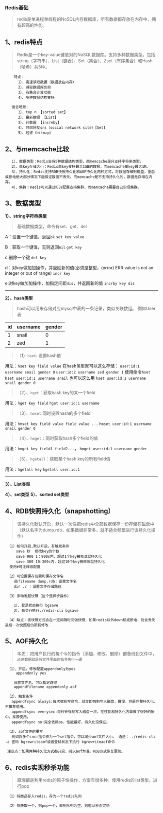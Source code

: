  ### Redis基础
> redis是单进程单线程的NoSQL内存数据库，所有数据都存放在内存中，拥有超高的性能。
 ## 1、redis特点
 >Redis是一个key-value键值对的NoSQL数据库。支持多种数据类型，包括string（字符串）、List（链表）、Set（集合）、Zset（有序集合）和Hash（哈希）共5种。
     
        特点：
          1）、高速读取数据（数据放在内存）
          2）、减轻数据库负担
          3）、有集合计算功能
          4）、多种数据结构支持
          
       适合场景：
          1）、top n 【sorted set】
          2）、最新数据 【List】
          3）、计数器 【increby】
          4）、共同好友sns（social network site）【Set】
          5）、过滤（bitmap）
          
 
 
 ## 2、与memcache比较
 
       1）、数据类型：Redis支持5种数据结构类型，而memcache是只支持字符串类型。
       2）、单key存储大小：Redis单key支持最大1GB的数据，而memcache单key最大1M。
       3）、持久化：Redis支持RDB快照持久化和AOF持久化两种方式，将数据存储到磁盘，重启或断电绝大部分情况下能保证数据不丢失。而memcache是不支持持久化的，数据是存储在内存。
       4）、集群：Redis可以通过打开配置支持集群，而memcache需要自己实现集群。
 
 
 ## 3、数据类型
    
 **1）、string字符串类型**
 >基础数据类型，命令有set、get、del
 
 A：设置一个键值，返回`ok`
 `set key value`
 
 B：获取一个键值，无则返回`nil`
 `get key`
 
 c:删除一个键
 `del key`
 
 d：对key做加加操作，并返回新的值(必须是整型，(error) ERR value is not an integer or out of range)
  `incr key`
 
 e:对key做加加操作，加指定间距`dis`，并返回新的值
 `incrby key dis`
 
 ----------------------
 **2）、hash类型**
 >hash可以用来存储对应mysql中表的一条记录，类似关联数组。
 >例如User表
 
 id | username| gender
 ------------ | ------------- | ------------
  1 | snail  | 0
  2 | zed  | 1
 
 >（1）`hset`:  设置hash值
 
 用法：`hset key field value`
 在hash类型就可以这么存储：
 `user:id:1 username snail gender 0`
 `user:id:2 username zed gender 1`
 使用命令`hset`
 `hset user:id:1 username snail`
 也可以这么用
 `hset user:id:1 username snail gender 0`
 
 >（2）、`hget`：获取hash key的某一个field
 
 用法：`hget key field`
 `hget user:id:1 username`
 
 >（3）、`hmset`:同时设置hash的多个field
 
 用法：`hmset key field value field value ...`
 `hmset user:id:1 username snail gender 0`
 
 >（4）、`hmget`：同时获取hash多个field的值
 
 用法：`hmget key field1 field2...`，
 `hmget user:id:1 username gender`
 
 > （5）、`hgetall`：获取某个hash key的所有field值
 
 用法：`hgetall key`
 `hgetall user:id:1`
 
 ------------
 **3）、List类型**
 
 **4）、set类型**
 **5）、sorted set类型**
 
 
 
 ## 4、RDB快照持久化（snapshotting）
 >该持久化默认开启，默认一次性把redis中全部数据保存一份存储在磁盘中（默认名字为dump.rdb，如果数据非常多，就不适合频繁进行该持久化操作）
   
     （1）如何开启,默认开启，有触发条件
         save 秒  修改key的个数
         save 900 1：900s内，超过1个key被修改就持久化
         save 300 10:300s内，超过10个key被修改就持久化
      使用#可注释该配置
      
     （2）可设置保存位置和保存文件名
        dbfilename dump.rdb：设置文件名
        dir ./ ：设置文件存储路径
        
     （3）手动发起快照（这个是异步操作）
       
        1）、登录状态执行 bgsave
        2）、命令行执行./redis-cli bgsave
     
     （4）缺点：该快照方式会在一定间隔时间做快照，如果redis以外down机或断电，则会丢失最后一次快照后的所有修改
     
 ## 5、AOF持久化
 >本质：把用户执行的每个`写`的指令（添加、修改、删除）都备份到文件中，`还原数据就是将文件里面的指令执行一遍`
 
     （1）、开启，修改配置appendonly为yes
         appendonly yes
         
        设置文件名，可以指定路径
        appendfilename appendonly.aof
        
     （2）、触发条件
       appendfsync always:每次收到写命令，就立即强制写入磁盘，最慢，但是完整持久化，不推荐使用。
       appendfsync everysec:每秒钟强制写入磁盘一次，在性能和持久化方面做了很好的折中，推荐使用。
       appendfsync no:完全依赖os，性能最好，持久化没保证。
 
     （3）、aof文件的重写
       例如将多个incr指令换为一个set指令，可以减少aof文件大小。 语法： ./redis-cli -a 密码 bgrewriteaof或者登陆状态下执行 bgrewriteaof命令
       
     注意点：如果两种持久化方式都开启，则以aof为准。RDB方式恢复更快。
       
      
      
      
 ## 6、redis实现秒杀功能
 >原理都是利用redis的原子性操作，方案有很多种。使用redis的list类型，进行pop
 >   
      
     （1）将商品存入redis，存为一个redis队列
      
     （2）每获取一个，则pop一个，直到队列为空，则返回秒杀完毕
       
 
 
